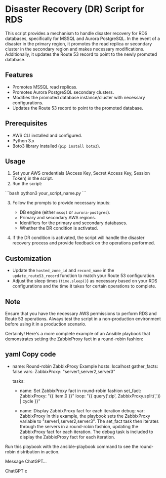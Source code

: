 # Disaster Recovery (DR) Script for RDS

This script provides a mechanism to handle disaster recovery for RDS databases, specifically for MSSQL and Aurora PostgreSQL. In the event of a disaster in the primary region, it promotes the read replica or secondary cluster in the secondary region and makes necessary modifications. Additionally, it updates the Route 53 record to point to the newly promoted database.

## Features

- Promotes MSSQL read replicas.
- Promotes Aurora PostgreSQL secondary clusters.
- Modifies the promoted database instance/cluster with necessary configurations.
- Updates the Route 53 record to point to the promoted database.

## Prerequisites

- AWS CLI installed and configured.
- Python 3.x
- Boto3 library installed (`pip install boto3`).

## Usage

1. Set your AWS credentials (Access Key, Secret Access Key, Session Token) in the script.
2. Run the script:

\```bash
python3 your_script_name.py
\```

3. Follow the prompts to provide necessary inputs:
    - DB engine (either `mssql` or `aurora-postgres`).
    - Primary and secondary AWS regions.
    - Identifiers for the primary and secondary databases.
    - Whether the DR condition is activated.

4. If the DR condition is activated, the script will handle the disaster recovery process and provide feedback on the operations performed.

## Customization

- Update the `hosted_zone_id` and `record_name` in the `update_route53_record` function to match your Route 53 configuration.
- Adjust the sleep times (`time.sleep()`) as necessary based on your RDS configurations and the time it takes for certain operations to complete.

## Note

Ensure that you have the necessary AWS permissions to perform RDS and Route 53 operations. Always test the script in a non-production environment before using it in a production scenario.



Certainly! Here's a more complete example of an Ansible playbook that demonstrates setting the ZabbixProxy fact in a round-robin fashion:

yaml
Copy code
---
- name: Round-robin ZabbixProxy Example
  hosts: localhost
  gather_facts: false
  vars:
    ZabbixProxy: "server1,server2,server3"

  tasks:
    - name: Set ZabbixProxy fact in round-robin fashion
      set_fact:
        ZabbixProxy: "{{ item.0 }}"
      loop: "{{ query('zip', ZabbixProxy.split(',')) | cycle }}"

    - name: Display ZabbixProxy fact for each iteration
      debug:
        var: ZabbixProxy
In this example, the playbook sets the ZabbixProxy variable to "server1,server2,server3". The set_fact task then iterates through the servers in a round-robin fashion, updating the ZabbixProxy fact for each iteration. The debug task is included to display the ZabbixProxy fact for each iteration.

Run this playbook with the ansible-playbook command to see the round-robin distribution in action.






Message ChatGPT…

ChatGPT c
